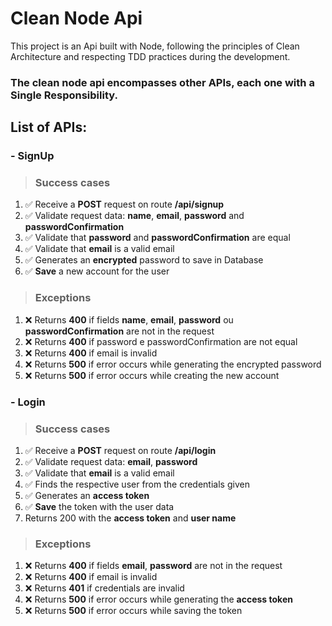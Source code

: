 # Clean Node Api

This project is an Api built with Node, following the principles of Clean Architecture and respecting TDD practices during the development.

### The clean node api encompasses other APIs, each one with a Single Responsibility.

## List of APIs:
### - SignUp
> ### Success cases
1. ✅ Receive a **POST** request on route **/api/signup**
2. ✅ Validate request data: **name**, **email**, **password** and **passwordConfirmation**
3. ✅ Validate that **password** and **passwordConfirmation** are equal
4. ✅ Validate that **email** is a valid email
5. ✅ Generates an **encrypted** password to save in Database
6. ✅ **Save** a new account for the user

> ### Exceptions
1. ❌ Returns **400** if fields **name**, **email**, **password** ou **passwordConfirmation** are not in the request
2. ❌ Returns **400** if password e passwordConfirmation are not equal 
3. ❌ Returns **400** if email is invalid
4. ❌ Returns **500** if error occurs while generating the encrypted password
5. ❌ Returns **500** if error occurs while creating the new account


### - Login
> ### Success cases
1. ✅ Receive a **POST** request on route **/api/login**
2. ✅ Validate request data: **email**, **password**
3. ✅ Validate that **email** is a valid email
4. ✅ Finds the respective user from the credentials given
5. ✅ Generates an **access token**
6. ✅ **Save** the token with the user data
7. Returns 200 with the **access token** and **user name**

> ### Exceptions
1. ❌ Returns **400** if fields **email**, **password** are not in the request
2. ❌ Returns **400** if email is invalid
3. ❌ Returns **401** if credentials are invalid
4. ❌ Returns **500** if error occurs while generating the **access token**
5. ❌ Returns **500** if error occurs while saving the token